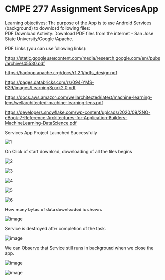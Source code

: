 # CMPE 277 Assignment ServicesApp
Learning objectives: The purpose of the App is to use Android Services (background) to download following files:<br/>
PDF Download Activity: Download PDF files from the internet - San Jose State University/Google /Apache.  

PDF Links (you can use following links): <br/>

https://static.googleusercontent.com/media/research.google.com/en//pubs/archive/45530.pdf 

https://hadoop.apache.org/docs/r1.2.1/hdfs_design.pdf

https://pages.databricks.com/rs/094-YMS-629/images/LearningSpark2.0.pdf

https://docs.aws.amazon.com/wellarchitected/latest/machine-learning-lens/wellarchitected-machine-learning-lens.pdf

https://developers.snowflake.com/wp-content/uploads/2020/09/SNO-eBook-7-Reference-Architectures-for-Application-Builders-MachineLearning-DataScience.pdf

Services App Project Launched Successfully

![1](https://user-images.githubusercontent.com/111547793/228630409-f65eabe2-5931-43ac-bc5d-43924d2a0f4d.png)

On Click of start download, downloading of all the files begins

![2](https://user-images.githubusercontent.com/111547793/228630551-fe98b6e2-fdf0-4b5c-8e67-0d34b00239f3.png)

![3](https://user-images.githubusercontent.com/111547793/228630580-cadf3864-8917-460f-9d30-6ff1e5c5c930.png)

![4](https://user-images.githubusercontent.com/111547793/228630597-1dffb661-f8bb-4ff1-91c6-bdfe4b55331c.png)

![5](https://user-images.githubusercontent.com/111547793/228630618-2dba6f89-6c77-4802-a14f-e725336bde02.png)

![6](https://user-images.githubusercontent.com/111547793/228630627-5087d3e7-6e2c-45ef-bee6-9008b71c3414.png)

How many bytes of data downloaded is shown.

![image](https://user-images.githubusercontent.com/111547793/228630690-c5d6086f-3271-423c-a403-acfc6550d55b.png)

Service is destroyed after completion of the task.

![image](https://user-images.githubusercontent.com/111547793/228630739-d16c3366-1156-4962-b40d-6b78db6aa9cc.png)

We can Observe that Service still runs in background when we close the app.

![image](https://user-images.githubusercontent.com/111547793/228630783-8a49728d-2f7d-4739-98bf-1f6c6e822389.png)

![image](https://user-images.githubusercontent.com/111547793/228630797-607668a9-2133-4c1a-9561-745beb980c31.png)







